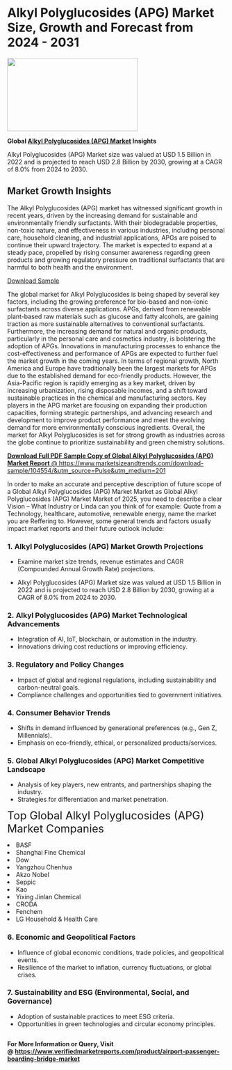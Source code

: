 <H1>Alkyl Polyglucosides (APG) Market Size, Growth and Forecast from 2024 - 2031</H1><img class="aligncenter size-medium wp-image-584254" src="https://thirdeyenews.in/wp-content/uploads/2024/09/Global-Market-Research-300x168.jpeg" alt="" width="300" height="168" /><p><strong>Global&nbsp;<a href="https://www.marketsizeandtrends.com/download-sample/104554/&amp;utm_source=Pulse&amp;utm_medium=201">Alkyl Polyglucosides (APG) Market</a> Insights</strong></p><p>Alkyl Polyglucosides (APG) Market size was valued at USD 1.5 Billion in 2022 and is projected to reach USD 2.8 Billion by 2030, growing at a CAGR of 8.0% from 2024 to 2030.</p><p><h2>Market Growth Insights</h2> <p>The Alkyl Polyglucosides (APG) market has witnessed significant growth in recent years, driven by the increasing demand for sustainable and environmentally friendly surfactants. With their biodegradable properties, non-toxic nature, and effectiveness in various industries, including personal care, household cleaning, and industrial applications, APGs are poised to continue their upward trajectory. The market is expected to expand at a steady pace, propelled by rising consumer awareness regarding green products and growing regulatory pressure on traditional surfactants that are harmful to both health and the environment.</p> <p><a href="your-link-to-sample-download">Download Sample</a></p> <p>The global market for Alkyl Polyglucosides is being shaped by several key factors, including the growing preference for bio-based and non-ionic surfactants across diverse applications. APGs, derived from renewable plant-based raw materials such as glucose and fatty alcohols, are gaining traction as more sustainable alternatives to conventional surfactants. Furthermore, the increasing demand for natural and organic products, particularly in the personal care and cosmetics industry, is bolstering the adoption of APGs. Innovations in manufacturing processes to enhance the cost-effectiveness and performance of APGs are expected to further fuel the market growth in the coming years. In terms of regional growth, North America and Europe have traditionally been the largest markets for APGs due to the established demand for eco-friendly products. However, the Asia-Pacific region is rapidly emerging as a key market, driven by increasing urbanization, rising disposable incomes, and a shift toward sustainable practices in the chemical and manufacturing sectors. Key players in the APG market are focusing on expanding their production capacities, forming strategic partnerships, and advancing research and development to improve product performance and meet the evolving demand for more environmentally conscious ingredients. Overall, the market for Alkyl Polyglucosides is set for strong growth as industries across the globe continue to prioritize sustainability and green chemistry solutions.</p> <p><a href="your-link-to-more-details"></p><p><span class=""><strong>Download Full PDF Sample Copy of Global Alkyl Polyglucosides (APG) Market Report</strong> @ <a href="https://www.marketsizeandtrends.com/download-sample/104554/&amp;utm_source=Pulse&amp;utm_medium=201" target="_blank">https://www.marketsizeandtrends.com/download-sample/104554/&amp;utm_source=Pulse&amp;utm_medium=201</a></span></p><p>In order to make an accurate and perceptive description of future scope of a Global&nbsp;Alkyl Polyglucosides (APG) Market Market as Global&nbsp;Alkyl Polyglucosides (APG) Market Market of 2025, you need to describe a clear Vision &ndash; What Industry or Linda can you think of for example: Quote from a Technology, healthcare, automotive, renewable energy, name the market you are Reffering to. However, some general trends and factors usually impact market reports and their future outlook include:</p><h3>1.&nbsp;<strong>Alkyl Polyglucosides (APG) Market Growth Projections</strong></h3><ul><li>Examine market size trends, revenue estimates and CAGR (Compounded Annual Growth Rate) projections.</li><li><p>Alkyl Polyglucosides (APG) Market size was valued at USD 1.5 Billion in 2022 and is projected to reach USD 2.8 Billion by 2030, growing at a CAGR of 8.0% from 2024 to 2030.</p></li></ul><h3>2.&nbsp;<strong>Alkyl Polyglucosides (APG) Market Technological Advancements</strong></h3><ul><li>Integration of AI, IoT, blockchain, or automation in the industry.</li><li>Innovations driving cost reductions or improving efficiency.</li></ul><h3>3.&nbsp;<strong>Regulatory and Policy Changes</strong></h3><ul><li>Impact of global and regional regulations, including sustainability and carbon-neutral goals.</li><li>Compliance challenges and opportunities tied to government initiatives.</li></ul><h3>4.&nbsp;<strong>Consumer Behavior Trends</strong></h3><ul><li>Shifts in demand influenced by generational preferences (e.g., Gen Z, Millennials).</li><li>Emphasis on eco-friendly, ethical, or personalized products/services.</li></ul><h3>5.&nbsp;<strong>Global Alkyl Polyglucosides (APG) Market Competitive Landscape</strong></h3><ul><li>Analysis of key players, new entrants, and partnerships shaping the industry.</li><li>Strategies for differentiation and market penetration.</li></ul><p data-pm-slice="1 1 []"><span style="color: inherit; font-family: inherit; font-size: 25px;">Top Global Alkyl Polyglucosides (APG) Market Companies</span></p><div class="" data-test-id=""><p><li>BASF</li><li> Shanghai Fine Chemical</li><li> Dow</li><li> Yangzhou Chenhua</li><li> Akzo Nobel</li><li> Seppic</li><li> Kao</li><li> Yixing Jinlan Chemical</li><li> CRODA</li><li> Fenchem</li><li> LG Household & Health Care</li></p></div><h3>6.&nbsp;<strong>Economic and Geopolitical Factors</strong></h3><ul><li>Influence of global economic conditions, trade policies, and geopolitical events.</li><li>Resilience of the market to inflation, currency fluctuations, or global crises.</li></ul><h3>7.&nbsp;<strong>Sustainability and ESG (Environmental, Social, and Governance)</strong></h3><ul><li>Adoption of sustainable practices to meet ESG criteria.</li><li>Opportunities in green technologies and circular economy principles.</li></ul><h2><strong style="font-size: 14px;">For More Information or Query, Visit @&nbsp;</strong><a style="background-color: #ffffff; font-size: 14px;" href="https://www.marketsizeandtrends.com/report/alkyl-polyglucosides-apg-market/" target="_blank">https://www.verifiedmarketreports.com/product/airport-passenger-boarding-bridge-market</a></h2>
